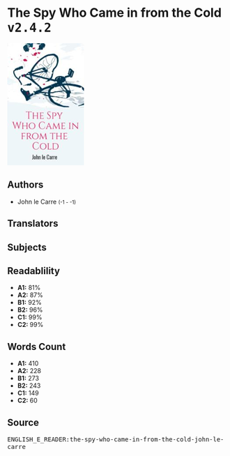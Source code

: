# The Spy Who Came in from the Cold <kbd>v2.4.2</kbd>

![](./cover.medium.jpg "")

## Authors


 - John le Carre <small>(-1 - -1)</small>

## Translators



## Subjects



## Readablility


 - **A1:** 81%
 - **A2:** 87%
 - **B1:** 92%
 - **B2:** 96%
 - **C1:** 99%
 - **C2:** 99%

## Words Count


 - **A1:** 410
 - **A2:** 228
 - **B1:** 273
 - **B2:** 243
 - **C1:** 149
 - **C2:** 60

## Source


<kbd>ENGLISH_E_READER:the-spy-who-came-in-from-the-cold-john-le-carre</kbd>
